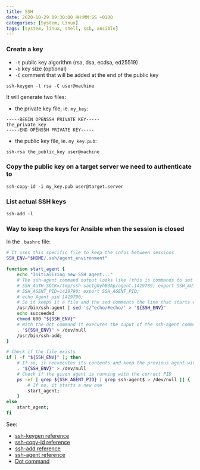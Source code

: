 ```yaml
---
title: SSH
date: 2020-10-29 09:30:00 HH:MM:SS +0100
categories: [System, Linux]
tags: [system, linux, shell, ssh, ansible]
---
```


### Create a key

* `-t` public key algorithm (rsa, dsa, ecdsa, ed25519)
* `-b` key size (optional)
* `-C` comment that will be added at the end of the public key
  
```shell
ssh-keygen -t rsa -C user@machine
```

It will generate two files:

* the private key file, ie. `my_key`:
  
```shell
-----BEGIN OPENSSH PRIVATE KEY-----
the_private_key
-----END OPENSSH PRIVATE KEY-----
```

* the public key file, ie. `my_key.pub`:
  
```shell
ssh-rsa the_public_key user@machine
```

### Copy the public key on a target server we need to authenticate to

```shell
ssh-copy-id -i my_key.pub user@target.server
```

### List actual SSH keys

```shell
ssh-add -l
```

### Way to keep the keys for Ansible when the session is closed

In the `.bashrc` file:

```bash
# It uses this specific file to keep the infos between sessions
SSH_ENV="$HOME/.ssh/agent_environment"

function start_agent {
    echo "Initializing new SSH agent..."
    # The ssh-agent command output looks like (this is commands to set certain environment variables in the shell):
    # SSH_AUTH_SOCK=/tmp/ssh-sacIg0yhB3Ap/agent.1419789; export SSH_AUTH_SOCK;
    # SSH_AGENT_PID=1419790; export SSH_AGENT_PID;
    # echo Agent pid 1419790;
    # So it keeps it a file and the sed comments the line that starts with "echo"
    /usr/bin/ssh-agent | sed 's/^echo/#echo/' > "${SSH_ENV}"
    echo succeeded
    chmod 600 "${SSH_ENV}"
    # With the dot command it executes the ouput of the ssh-agent command
    . "${SSH_ENV}" > /dev/null
    /usr/bin/ssh-add;
}

# Check if the file exists
if [ -f "${SSH_ENV}" ]; then
    # If so, it reexecutes its contents and keep the previous agent with its existing PID
    . "${SSH_ENV}" > /dev/null
    # Check if the given agent is running with the correct PID
    ps -ef | grep ${SSH_AGENT_PID} | grep ssh-agent$ > /dev/null || {
        # If no, it starts a new one
        start_agent;
    }
else
    start_agent;
fi
```

See:

* [ssh-keygen reference](https://www.ssh.com/ssh/keygen)
* [ssh-copy-id reference](https://www.ssh.com/ssh/copy-id)
* [ssh-add reference](https://www.ssh.com/ssh/add)
* [ssh-agent reference](https://www.ssh.com/ssh/agent)
* [Dot command](https://en.wikipedia.org/wiki/Dot_(command))